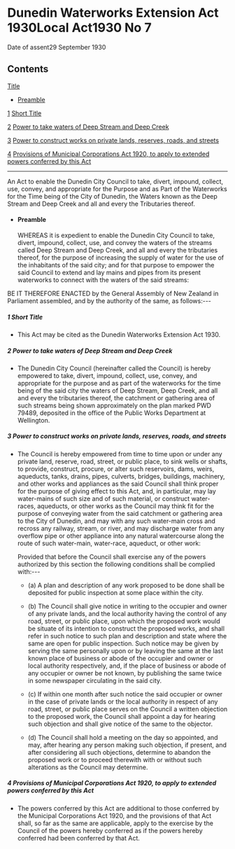 # Dunedin Waterworks Extension Act 1930Local Act1930 No 7

Date of assent29 September 1930

## Contents

[Title][0]
    
*   [Preamble][1]

[1][2] [Short Title][2]

[2][3] [Power to take waters of Deep Stream and Deep Creek][3]

[3][4] [Power to construct works on private lands, reserves, roads, and streets][4]

[4][5] [Provisions of Municipal Corporations Act 1920, to apply to extended powers conferred by this Act][5]

---

An Act to enable the Dunedin City Council to take, divert, impound, collect, use, convey, and appropriate for the Purpose and as Part of the Waterworks for the Time being of the City of Dunedin, the Waters known as the Deep Stream and Deep Creek and all and every the Tributaries thereof.
    
*   #### Preamble
    
    WHEREAS it is expedient to enable the Dunedin City Council to take, divert, impound, collect, use, and convey the waters of the streams called Deep Stream and Deep Creek, and all and every the tributaries thereof, for the purpose of increasing the supply of water for the use of the inhabitants of the said city; and for that purpose to empower the said Council to extend and lay mains and pipes from its present waterworks to connect with the waters of the said streams:

BE IT THEREFORE ENACTED by the General Assembly of New Zealand in Parliament assembled, and by the authority of the same, as follows:---

##### 1 Short Title
    
*   This Act may be cited as the Dunedin Waterworks Extension Act 1930\.

##### 2 Power to take waters of Deep Stream and Deep Creek
    
*   The Dunedin City Council (hereinafter called the Council) is hereby empowered to take, divert, impound, collect, use, convey, and appropriate for the purpose and as part of the waterworks for the time being of the said city the waters of Deep Stream, Deep Creek, and all and every the tributaries thereof, the catchment or gathering area of such streams being shown approximately on the plan marked PWD 79489, deposited in the office of the Public Works Department at Wellington.

##### 3 Power to construct works on private lands, reserves, roads, and streets
    
*   The Council is hereby empowered from time to time upon or under any private land, reserve, road, street, or public place, to sink wells or shafts, to provide, construct, procure, or alter such reservoirs, dams, weirs, aqueducts, tanks, drains, pipes, culverts, bridges, buildings, machinery, and other works and appliances as the said Council shall think proper for the purpose of giving effect to this Act, and, in particular, may lay water-mains of such size and of such material, or construct water-races, aqueducts, or other works as the Council may think fit for the purpose of conveying water from the said catchment or gathering area to the City of Dunedin, and may with any such water-main cross and recross any railway, stream, or river, and may discharge water from any overflow pipe or other appliance into any natural watercourse along the route of such water-main, water-race, aqueduct, or other work:
    
    Provided that before the Council shall exercise any of the powers authorized by this section the following conditions shall be complied with:---
        
    *   (a) A plan and description of any work proposed to be done shall be deposited for public inspection at some place within the city.
    
    *   (b) The Council shall give notice in writing to the occupier and owner of any private lands, and the local authority having the control of any road, street, or public place, upon which the proposed work would be situate of its intention to construct the proposed works, and shall refer in such notice to such plan and description and state where the same are open for public inspection. Such notice may be given by serving the same personally upon or by leaving the same at the last known place of business or abode of the occupier and owner or local authority respectively, and, if the place of business or abode of any occupier or owner be not known, by publishing the same twice in some newspaper circulating in the said city.
    
    *   (c) If within one month after such notice the said occupier or owner in the case of private lands or the local authority in respect of any road, street, or public place serves on the Council a written objection to the proposed work, the Council shall appoint a day for hearing such objection and shall give notice of the same to the objector.
    
    *   (d) The Council shall hold a meeting on the day so appointed, and may, after hearing any person making such objection, if present, and after considering all such objections, determine to abandon the proposed work or to proceed therewith with or without such alterations as the Council may determine.
    
    

##### 4 Provisions of Municipal Corporations Act 1920, to apply to extended powers conferred by this Act
    
*   The powers conferred by this Act are additional to those conferred by the Municipal Corporations Act 1920, and the provisions of that Act shall, so far as the same are applicable, apply to the exercise by the Council of the powers hereby conferred as if the powers hereby conferred had been conferred by that Act.



[0]: http://www.legislation.govt.nz/act/local/1930/0007/latest/whole.html#DLM47092
[1]: http://www.legislation.govt.nz/act/local/1930/0007/latest/whole.html#DLM47093
[2]: http://www.legislation.govt.nz/act/local/1930/0007/latest/whole.html#DLM47096
[3]: http://www.legislation.govt.nz/act/local/1930/0007/latest/whole.html#DLM47097
[4]: http://www.legislation.govt.nz/act/local/1930/0007/latest/whole.html#DLM47098
[5]: http://www.legislation.govt.nz/act/local/1930/0007/latest/whole.html#DLM47099